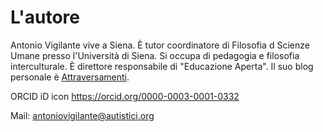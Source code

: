 # L'autore 

Antonio Vigilante vive a Siena. È tutor coordinatore di Filosofia d Scienze Umane presso l'Università di Siena. Si occupa di pedagogia e filosofia interculturale. È direttore responsabile di "Educazione Aperta". Il suo blog personale è [Attraversamenti](http://www.attraversamenti.info).

ORCID iD icon https://orcid.org/0000-0003-0001-0332

Mail: antoniovigilante@autistici.org
